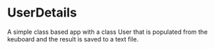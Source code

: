 # UserDetails
 A simple class based app with a class User that is populated from the keuboard and the result is saved to a text file.
